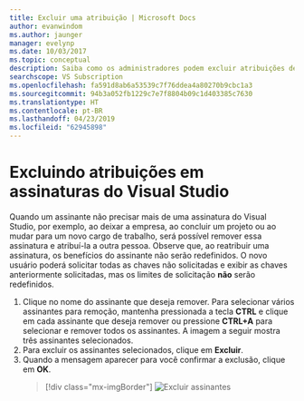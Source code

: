 ```yaml
---
title: Excluir uma atribuição | Microsoft Docs
author: evanwindom
ms.author: jaunger
manager: evelynp
ms.date: 10/03/2017
ms.topic: conceptual
description: Saiba como os administradores podem excluir atribuições de assinatura
searchscope: VS Subscription
ms.openlocfilehash: fa591d8ab6a53539c7f76ddea4a80270b9cbc1a3
ms.sourcegitcommit: 94b3a052fb1229c7e7f8804b09c1d403385c7630
ms.translationtype: HT
ms.contentlocale: pt-BR
ms.lasthandoff: 04/23/2019
ms.locfileid: "62945898"
---
```

# <a name="deleting-assignments-in-visual-studio-subscriptions"></a>Excluindo atribuições em assinaturas do Visual Studio

Quando um assinante não precisar mais de uma assinatura do Visual Studio, por exemplo, ao deixar a empresa, ao concluir um projeto ou ao mudar para um novo cargo de trabalho, será possível remover essa assinatura e atribuí-la a outra pessoa. Observe que, ao reatribuir uma assinatura, os benefícios do assinante não serão redefinidos.  O novo usuário poderá solicitar todas as chaves não solicitadas e exibir as chaves anteriormente solicitadas, mas os limites de solicitação **não** serão redefinidos.
1. Clique no nome do assinante que deseja remover. Para selecionar vários assinantes para remoção, mantenha pressionada a tecla **CTRL** e clique em cada assinante que deseja remover ou pressione **CTRL+A** para selecionar e remover todos os assinantes. A imagem a seguir mostra três assinantes selecionados.
2. Para excluir os assinantes selecionados, clique em **Excluir**.
3. Quando a mensagem aparecer para você confirmar a exclusão, clique em **OK**.
   > [!div class="mx-imgBorder"]
   > ![Excluir assinantes](_img/delete-license/delete-subscribers.png)
